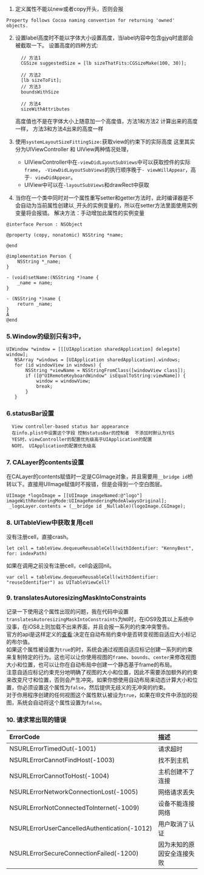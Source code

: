 1. 定义属性不能以new或者copy开头，否则会报
```
Property follows Cocoa naming convention for returning 'owned' objects.
```

2. 设置label高度时不能以字体大小设置高度，当label内容中包含gjyq时底部会被截取一下。
    设置高度的四种方式:

      ```
        // 方法1
        CGSize suggestedSize = [lb sizeThatFits:CGSizeMake(100, 30)];

        // 方法2
        [lb sizeToFit];
        // 方法3
        boundsWithSize

        // 方法4
        sizeWithAttributes
      ```
      高度值也不是在字体大小上随意加一个高度值，方法1和方法2 计算出来的高度一样， 方法3和方法4出来的高度一样
3.  使用`systemLayoutSizeFittingSize:`获取view的约束下的实际高度
    这里其实分为UIViewController 和 UIView两种情况处理，
      *  UIViewController中在`-viewDidLayoutSubViews`中可以获取控件的实际`frame`，
        `-ViewDidLayoutSubViews`的执行顺序晚于`- viewWillAppear`，高于`- viewDidAppear`。
      *  UIView中可以在`-layoutSubViews`和drawRect中获取

4. 当你在一个类中同时对一个属性重写setter和getter方法时，此时编译器是不会自动为当前属性创建以`_`开头的实例变量的，所以在setter方法里面使用实例变量将会报错。
解决方法：手动增加此属性的实例变量

```
@interface Person : NSObject

@property (copy, nonatomic) NSString *name;

@end

@implementation Person {
    NSString *_name;
}

- (void)setName:(NSString *)name {
    _name = name;
}

- (NSString *)name {
    return _name;
}
Â
@end
```
### 5.Window的级别只有3中，

```
UIWindow *window = [[[UIApplication sharedApplication] delegate] window];
   NSArray *windows = [UIApplication sharedApplication].windows;
   for (id windowView in windows) {
       NSString *viewName = NSStringFromClass([windowView class]);
       if ([@"UIRemoteKeyboardWindow" isEqualToString:viewName]) {
           window = windowView;
           break;
       }
   }

```
### 6.statusBar设置

```
  View controller-based status bar appearance  
  在info.plist中设置这个字段 控制statusBar的控制者  不添加时默认为YES
  YES时，viewController的配置优先级高于UIApplication的配置
  NO时， UIApplication的配置优先级高
```

### 7. CALayer的contents设置
在CALayer的contents赋值时一定是CGImage对象，并且需要用`__bridge id`桥转以下。直接用UIImage赋值时不报错，但是会得到一个空白图层。

```
UIImage *logoImage = [[UIImage imageNamed:@"logo"]  imageWithRenderingMode:UIImageRenderingModeAlwaysOriginal];
 _logoLayer.contents = (__bridge id _Nullable)(logoImage.CGImage);

```  
### 8. UITableView中获取复用cell

没有注册cell，直接crash。
```
let cell = tableView.dequeueReusableCell(withIdentifier: "KennyBest", for: indexPath)
```

如果在调用之前没有注册cell，cell会返回nil。

```
var cell = tableView.dequeueReusableCell(withIdentifier: "reuseIdentifier") as UITableViewCell?
```  
### 9. translatesAutoresizingMaskIntoConstraints

记录一下使用这个属性出现的问题，我在代码中设置`translatesAutoresizingMaskIntoConstraints`为`NO`时，在iOS9及其以上系统中没事，在iOS8上则加载不出来界面，并且会报一系列的约束冲突警告。  
官方的api是这样定义的[查看](https://developer.apple.com/documentation/uikit/uiview/1622572-translatesautoresizingmaskintoco):决定在自动布局约束中是否转变视图自适应大小标记的布尔值。  
如果这个属性被设置为`true`的时，系统会通过视图自适应标记创建一系列的约束来复制特定的行为。这也可以让你使用视图的`frame`、`bounds`、`center`来修改视图大小和位置，也可以让你在自动布局中创建一个静态基于frame的布局。  
注意自适应标记约束充分地明确了视图的大小和位置，因此不需要添加额外的约束来改变尺寸和位置，否则会产生冲突。如果你想使用自动布局来动态计算大小和位置，你必须设置这个属性为`false`，然后提供无歧义的无冲突的约束。  
对于你用程序创建的任何视图这个属性默认被设为`true`，如果在IB文件中添加的视图，系统会自动将这个属性设置为`false`。  

### 10. 请求常出现的错误
|ErrorCode|描述|
|:-----|:------|
|NSURLErrorTimedOut(-1001)|请求超时|
|NSURLErrorCannotFindHost(-1003)|找不到主机|
|NSURLErrorCannotToHost(-1004)|主机创建不了连接|
|NSURLErrorNetworkConnectionLost(-1005)|网络请求丢失|
|NSURLErrorNotConnectedToInternet(-1009)|设备不能连接网络|
|NSURLErrorUserCancelledAuthentication(-1012)|用户取消了认证|
|NSURLErrorSecureConnectionFailed(-1200)|因为未知的原因安全连接失败|
